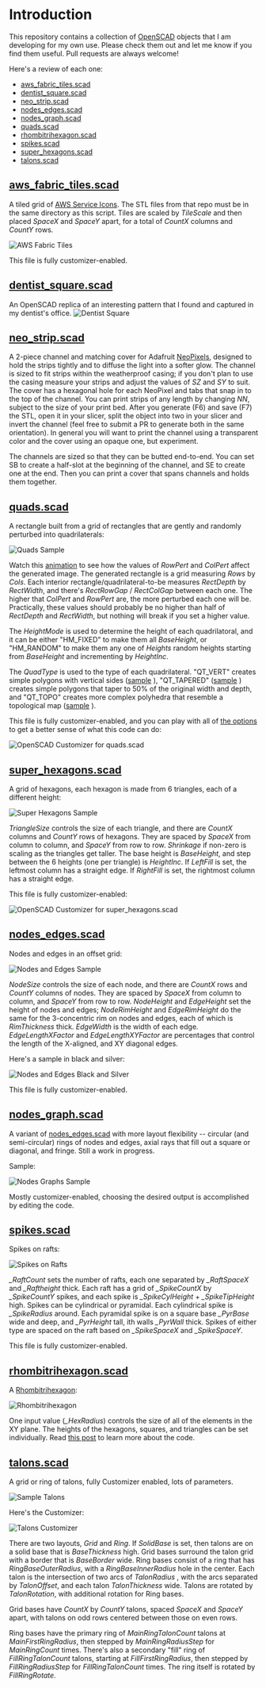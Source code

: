 # Introduction
This repository contains a collection of [OpenSCAD](https://openscad.org/) objects that I am developing for my own use. Please check them out and let me know if you find them useful. Pull requests are always welcome!

Here's a review of each one:

* [aws_fabric_tiles.scad](https://github.com/jeffbarr/OpenSCADObjects#aws_fabric_tilesscad)
* [dentist_square.scad](https://github.com/jeffbarr/OpenSCADObjects#dentist_squarescad)
* [neo_strip.scad](https://github.com/jeffbarr/OpenSCADObjects#neo_stripscad)
* [nodes_edges.scad](https://github.com/jeffbarr/OpenSCADObjects#nodes_edgesscad)
* [nodes_graph.scad](https://github.com/jeffbarr/OpenSCADObjects#nodes_graphscad)
* [quads.scad](https://github.com/jeffbarr/OpenSCADObjects#quadsscad)
* [rhombitrihexagon.scad](https://github.com/jeffbarr/OpenSCADObjects#rhombitrihexagonscad)
* [spikes.scad](https://github.com/jeffbarr/OpenSCADObjects#spikesscad)
* [super_hexagons.scad](https://github.com/jeffbarr/OpenSCADObjects#super_hexagonsscad)
* [talons.scad](https://github.com/jeffbarr/OpenSCADObjects#talonsscad)

## [aws_fabric_tiles.scad](https://github.com/jeffbarr/OpenSCADObjects/blob/main/aws_fabric_tiles.scad)

A tiled grid of [AWS Service Icons](https://github.com/WayneStallwood/AWS-Tile-Generator/samples). The STL files from that repo must be in the same directory as this script. Tiles are scaled by *TileScale* and then placed *SpaceX* and *SpaceY* apart, for a total of *CountX* columns and *CountY* rows.

![AWS Fabric Tiles](https://github.com/jeffbarr/OpenSCADObjects/blob/main/images/aws_fabric_tiles_sample.png)

This file is fully customizer-enabled.

## [dentist_square.scad](https://github.com/jeffbarr/OpenSCADObjects/blob/main/dentist_square.scad)

An OpenSCAD replica of an interesting pattern that I found and captured in my dentist's office.
![Dentist Square](https://github.com/jeffbarr/OpenSCADObjects/blob/main/images/dentist_square_sample.jpg)

## [neo_strip.scad](https://github.com/jeffbarr/OpenSCADObjects/blob/main/neo_strip.scad)

A 2-piece channel and matching cover for Adafruit [NeoPixels](https://www.adafruit.com/category/168), designed to hold the strips tightly and to diffuse the light into a softer glow. The channel is sized to fit strips within the weatherproof casing;
if you don't plan to use the casing  measure your strips and adjust the values of *SZ* and *SY* to suit.
The cover has a hexagonal hole for each NeoPixel and tabs that snap in to the top of the channel. You can print strips of any length by changing *NN*, subject to the size of your print bed. After you generate (F6) and save (F7) the STL, open it in your slicer,
split the object into two in your slicer and invert the channel (feel free to submit a PR to generate both in the same orientation). In general you will want to print the channel using a transparent color and the cover using an opaque one, but experiment. 

The channels are sized so that they can be butted end-to-end. You can set SB to create a half-slot at the beginning of the channel, and SE to create one at the end. Then you can print a cover that spans channels and holds them together.

## [quads.scad](https://github.com/jeffbarr/OpenSCADObjects/blob/main/quads.scad)

A rectangle built from a grid of rectangles that are gently and randomly perturbed into quadrilaterals:

![Quads Sample](https://github.com/jeffbarr/OpenSCADObjects/blob/main/quads_sample_1.jpg)

Watch this [animation](https://github.com/jeffbarr/OpenSCADObjects/blob/main/quad_12x12.gif) to see how the values of *RowPert* and *ColPert* affect the generated image. The generated rectangle is a grid measuring *Rows* by *Cols*. Each interior rectangle/quadrilateral-to-be measures *RectDepth* by *RectWidth*, and there's *RectRowGap* / *RectColGap* between each one. The higher that *ColPert* and *RowPert* are, the more perturbed each one will be. Practically, these values should probably be no higher than half of *RectDepth* and *RectWidth*, but nothing will break if you set a higher value. 

The *HeightMode* is used to determine the height of each quadrilatoral, and it can be either "HM_FIXED" to make them all *BaseHeight*, or "HM_RANDOM" to make them any one of *Heights* random heights starting from *BaseHeight* and incrementing by *HeightInc*.

The *QuadType* is used to  the type of each quadrilateral. "QT_VERT" creates simple polygons with vertical sides ([sample](https://github.com/jeffbarr/OpenSCADObjects/blob/main/quads_sample_vert.png) ), "QT_TAPERED" ([sample](https://github.com/jeffbarr/OpenSCADObjects/blob/main/quads_sample_taper.png) ) creates simple polygons that taper to 50% of the original width and depth, and "QT_TOPO" creates more complex polyhedra that resemble a topological map ([sample](https://github.com/jeffbarr/OpenSCADObjects/blob/main/quads_sample_topo.png) ).

This file is fully customizer-enabled, and you can play with all of [the options](https://github.com/jeffbarr/OpenSCADObjects/blob/main/quads_customizer.png) to get a better sense of what this code can do:

![OpenSCAD Customizer for quads.scad](https://github.com/jeffbarr/OpenSCADObjects/blob/main/quads_customizer.png)

## [super_hexagons.scad](https://github.com/jeffbarr/OpenSCADObjects/blob/main/super_hexagons.scad)

A grid of hexagons, each hexagon is made from 6 triangles, each of a different height:

![Super Hexagons Sample](https://github.com/jeffbarr/OpenSCADObjects/blob/main/super_hexagons_sample.png)

*TriangleSize* controls the size of each triangle, and there are *CountX* columns and *CountY* rows of hexagons. They are spaced by *SpaceX* from column to column, and *SpaceY* from row to row. *Shrinkage* if non-zero is scaling as the triangles get taller. The base height is *BaseHeight*, and step between the 6 heights (one per triangle) is *HeightInc*.  If *LeftFill* is set, the leftmost column has a straight edge. If *RightFill* is set, the rightmost column has a straight edge.

This file is fully customizer-enabled:

![OpenSCAD Customizer for super_hexagons.scad](https://github.com/jeffbarr/OpenSCADObjects/blob/main/super_hexagons_customizer.png)

## [nodes_edges.scad](https://github.com/jeffbarr/OpenSCADObjects/blob/main/nodes_edges.scad)

Nodes and edges in an offset grid:

![Nodes and Edges Sample](https://github.com/jeffbarr/OpenSCADObjects/blob/main/nodes_edges_sample.png)

*NodeSize* controls the size of each node, and there are *CountX* rows and *CountY* columns of nodes. They are spaced by *SpaceX* from column to column, and *SpaceY* from row to row. *NodeHeight* and *EdgeHeight* set the height of nodes and edges; *NodeRimHeight* and *EdgeRimHeight* do the same for the 3-concentric rim on nodes and edges, each of which is *RimThickness* thick. *EdgeWidth* is the width of each edge. *EdgeLengthXFactor* and *EdgeLengthXYFactor* are percentages that control the length of the X-aligned, and XY diagonal edges. 

Here's a sample in black and silver:

![Nodes and Edges Black and Silver](https://github.com/jeffbarr/OpenSCADObjects/blob/main/nodes_edges_black_silver.jpg)

This file is fully customizer-enabled.

## [nodes_graph.scad](https://github.com/jeffbarr/OpenSCADObjects/blob/main/nodes_graph.scad)

A variant of [nodes_edges.scad](https://github.com/jeffbarr/OpenSCADObjects/blob/main/nodes_edges.scad) with more layout flexibility -- circular (and semi-circular) rings of nodes and edges, axial rays that fill out a square or diagonal, and fringe. Still a work in progress.

Sample:

![Nodes Graphs Sample](https://github.com/jeffbarr/OpenSCADObjects/blob/main/nodes_graph_sample.jpg)

Mostly customizer-enabled, choosing the desired output is accomplished by editing the code.

## [spikes.scad](https://github.com/jeffbarr/OpenSCADObjects/blob/main/spikes.scad)

Spikes on rafts:

![Spikes on Rafts](https://github.com/jeffbarr/OpenSCADObjects/blob/main/spikes_sample.png)

*_RaftCount* sets the number of rafts, each one separated by *_RaftSpaceX* and *_Raftheight* thick. Each raft has a grid of *_SpikeCountX* by *_SpikeCountY* spikes, and each spike is *_SpikeCylHeight* + *_SpikeTipHeight* high. Spikes can be cylindrical or pyramidal. Each cylindrical spike is *_SpikeRadius* around. Each pyramidal spike is on a square base *_PyrBase* wide and deep, and *_PyrHeight* tall, ith walls *_PyrWall* thick. Spikes of either type are spaced on the raft based on *_SpikeSpaceX* and *_SpikeSpaceY*. 

This file is fully customizer-enabled.

## [rhombitrihexagon.scad](https://github.com/jeffbarr/OpenSCADObjects/blob/main/rhombitrihexagon.scad)

A [Rhombitrihexagon](https://en.wikipedia.org/wiki/Rhombitrihexagonal_tiling):

![Rhombitrihexagon](https://github.com/jeffbarr/OpenSCADObjects/blob/main/rth_small_sample.png)

One input value (*_HexRadius*) controls the size of all of the elements in the XY plane. The heights of the hexagons, squares, and triangles can be set individually. Read [this post](https://medium.com/@nextjeff/3d-printing-rhombitrihexagons-d9aa5c4a1251) to learn more about the code.

## [talons.scad](https://github.com/jeffbarr/OpenSCADObjects/blob/main/talons.scad)

A grid or ring of talons, fully Customizer enabled, lots of parameters.

![Sample Talons](https://github.com/jeffbarr/OpenSCADObjects/blob/main/talons_sample.jpg)

Here's the Customizer:

![Talons Customizer](https://github.com/jeffbarr/OpenSCADObjects/blob/main/talons_customizer.png)

There are two layouts, *Grid* and *Ring*. If *SolidBase* is set, then talons are on a solid base that is *BaseThickness* high. Grid bases surround the talon grid with a border that is *BaseBorder* wide. Ring bases consist of a ring that has *RingBaseOuterRadius*, with a *RingBaseInnerRadius* hole in the center. Each talon is the intersection of two arcs of  *TalonRadius* , with the arcs separated by *TalonOffset*, and each talon *TalonThickness* wide. Talons are rotated by *TalonRotation*, with additional rotation for Ring bases.

Grid bases have *CountX* by *CountY* talons, spaced *SpaceX* and *SpaceY* apart, with talons on odd rows centered between those on even rows.

Ring bases have the primary ring of *MainRingTalonCount* talons at *MainFirstRingRadius*, then stepped by *MainRingRadiusStep* for *MainRingCount* times. There's also a secondary "fill" ring of *FillRingTalonCount* talons, starting at *FillFirstRingRadius*, then stepped by *FillRingRadiusStep* for *FillRingTalonCount* times. The ring itself is rotated by *FillRingRotate*.

